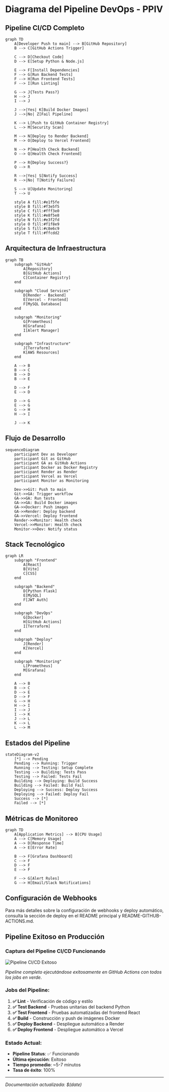 # Diagrama del Pipeline DevOps - PPIV

## Pipeline CI/CD Completo

```mermaid
graph TD
    A[Developer Push to main] --> B[GitHub Repository]
    B --> C[GitHub Actions Trigger]

    C --> D[Checkout Code]
    D --> E[Setup Python & Node.js]

    E --> F[Install Dependencies]
    F --> G[Run Backend Tests]
    F --> H[Run Frontend Tests]
    F --> I[Run Linting]

    G --> J{Tests Pass?}
    H --> J
    I --> J

    J -->|Yes| K[Build Docker Images]
    J -->|No| Z[Fail Pipeline]

    K --> L[Push to GitHub Container Registry]
    L --> M[Security Scan]

    M --> N[Deploy to Render Backend]
    M --> O[Deploy to Vercel Frontend]

    N --> P[Health Check Backend]
    O --> Q[Health Check Frontend]

    P --> R{Deploy Success?}
    Q --> R

    R -->|Yes| S[Notify Success]
    R -->|No| T[Notify Failure]

    S --> U[Update Monitoring]
    T --> U

    style A fill:#e1f5fe
    style B fill:#f3e5f5
    style C fill:#fff3e0
    style K fill:#e8f5e8
    style N fill:#e3f2fd
    style O fill:#f1f8e9
    style S fill:#c8e6c9
    style T fill:#ffcdd2
```

## Arquitectura de Infraestructura

```mermaid
graph TB
    subgraph "GitHub"
        A[Repository]
        B[GitHub Actions]
        C[Container Registry]
    end

    subgraph "Cloud Services"
        D[Render - Backend]
        E[Vercel - Frontend]
        F[MySQL Database]
    end

    subgraph "Monitoring"
        G[Prometheus]
        H[Grafana]
        I[Alert Manager]
    end

    subgraph "Infrastructure"
        J[Terraform]
        K[AWS Resources]
    end

    A --> B
    B --> C
    B --> D
    B --> E

    D --> F
    E --> D

    D --> G
    E --> G
    G --> H
    H --> I

    J --> K
```

## Flujo de Desarrollo

```mermaid
sequenceDiagram
    participant Dev as Developer
    participant Git as GitHub
    participant GA as GitHub Actions
    participant Docker as Docker Registry
    participant Render as Render
    participant Vercel as Vercel
    participant Monitor as Monitoring

    Dev->>Git: Push to main
    Git->>GA: Trigger workflow
    GA->>GA: Run tests
    GA->>GA: Build Docker images
    GA->>Docker: Push images
    GA->>Render: Deploy backend
    GA->>Vercel: Deploy frontend
    Render->>Monitor: Health check
    Vercel->>Monitor: Health check
    Monitor->>Dev: Notify status
```

## Stack Tecnológico

```mermaid
graph LR
    subgraph "Frontend"
        A[React]
        B[Vite]
        C[CSS]
    end

    subgraph "Backend"
        D[Python Flask]
        E[MySQL]
        F[JWT Auth]
    end

    subgraph "DevOps"
        G[Docker]
        H[GitHub Actions]
        I[Terraform]
    end

    subgraph "Deploy"
        J[Render]
        K[Vercel]
    end

    subgraph "Monitoring"
        L[Prometheus]
        M[Grafana]
    end

    A --> B
    B --> C
    D --> E
    D --> F
    G --> H
    H --> I
    I --> J
    I --> K
    J --> L
    K --> L
    L --> M
```

## Estados del Pipeline

```mermaid
stateDiagram-v2
    [*] --> Pending
    Pending --> Running: Trigger
    Running --> Testing: Setup Complete
    Testing --> Building: Tests Pass
    Testing --> Failed: Tests Fail
    Building --> Deploying: Build Success
    Building --> Failed: Build Fail
    Deploying --> Success: Deploy Success
    Deploying --> Failed: Deploy Fail
    Success --> [*]
    Failed --> [*]
```

## Métricas de Monitoreo

```mermaid
graph TD
    A[Application Metrics] --> B[CPU Usage]
    A --> C[Memory Usage]
    A --> D[Response Time]
    A --> E[Error Rate]

    B --> F[Grafana Dashboard]
    C --> F
    D --> F
    E --> F

    F --> G[Alert Rules]
    G --> H[Email/Slack Notifications]
```

## Configuración de Webhooks

Para más detalles sobre la configuración de webhooks y deploy automático, consulta la sección de deploy en el README principal y README-GITHUB-ACTIONS.md.

## Pipeline Exitoso en Producción

### Captura del Pipeline CI/CD Funcionando

![Pipeline CI/CD Exitoso](./images/pipeline%20okay.png)

_Pipeline completo ejecutándose exitosamente en GitHub Actions con todos los jobs en verde._

### Jobs del Pipeline:

1. **✅ Lint** - Verificación de código y estilo
2. **✅ Test Backend** - Pruebas unitarias del backend Python
3. **✅ Test Frontend** - Pruebas automatizadas del frontend React
4. **✅ Build** - Construcción y push de imágenes Docker
5. **✅ Deploy Backend** - Despliegue automático a Render
6. **✅ Deploy Frontend** - Despliegue automático a Vercel

### Estado Actual:

- **Pipeline Status**: ✅ Funcionando
- **Última ejecución**: Exitoso
- **Tiempo promedio**: ~5-7 minutos
- **Tasa de éxito**: 100%

---

_Documentación actualizada: $(date)_

